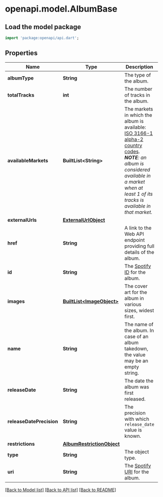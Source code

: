 # openapi.model.AlbumBase

## Load the model package
```dart
import 'package:openapi/api.dart';
```

## Properties
Name | Type | Description | Notes
------------ | ------------- | ------------- | -------------
**albumType** | **String** | The type of the album.  | 
**totalTracks** | **int** | The number of tracks in the album. | 
**availableMarkets** | **BuiltList&lt;String&gt;** | The markets in which the album is available: [ISO 3166-1 alpha-2 country codes](http://en.wikipedia.org/wiki/ISO_3166-1_alpha-2). _**NOTE**: an album is considered available in a market when at least 1 of its tracks is available in that market._  | 
**externalUrls** | [**ExternalUrlObject**](ExternalUrlObject.md) |  | 
**href** | **String** | A link to the Web API endpoint providing full details of the album.  | 
**id** | **String** | The [Spotify ID](/documentation/web-api/concepts/spotify-uris-ids) for the album.  | 
**images** | [**BuiltList&lt;ImageObject&gt;**](ImageObject.md) | The cover art for the album in various sizes, widest first.  | 
**name** | **String** | The name of the album. In case of an album takedown, the value may be an empty string.  | 
**releaseDate** | **String** | The date the album was first released.  | 
**releaseDatePrecision** | **String** | The precision with which `release_date` value is known.  | 
**restrictions** | [**AlbumRestrictionObject**](AlbumRestrictionObject.md) |  | [optional] 
**type** | **String** | The object type.  | 
**uri** | **String** | The [Spotify URI](/documentation/web-api/concepts/spotify-uris-ids) for the album.  | 

[[Back to Model list]](../README.md#documentation-for-models) [[Back to API list]](../README.md#documentation-for-api-endpoints) [[Back to README]](../README.md)


